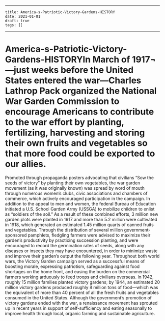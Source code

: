 
---
    title: America-s-Patriotic-Victory-Gardens-HISTORY
    date: 2021-01-01    
    draft: true
    tags: []
---
# America-s-Patriotic-Victory-Gardens-HISTORYIn March of 1917¬—just weeks before the United States entered the war—Charles Lathrop Pack organized the National War Garden Commission to encourage Americans to contribute to the war effort by planting, fertilizing, harvesting and storing their own fruits and vegetables so that more food could be exported to our allies.
Promoted through propaganda posters advocating that civilians “Sow the seeds of victory” by planting their own vegetables, the war garden movement (as it was originally known) was spread by word of mouth through numerous women’s clubs, civic associations and chambers of commerce, which actively encouraged participation in the campaign.
In addition to the appeal to men and women, the federal Bureau of Education initiated a U.S. School Garden Army (USSGA) to mobilize children to enlist as “soldiers of the soil.” As a result of these combined efforts, 3 million new garden plots were planted in 1917 and more than 5.2 million were cultivated in 1918, which generated an estimated 1.45 million quarts of canned fruits and vegetables.
Through the distribution of several million government-sponsored pamphlets, fledgling farmers were advised to maximize their garden’s productivity by practicing succession planting, and were encouraged to record the germination rates of seeds, along with any diseases or insects they may have encountered, in order to minimize waste and improve their garden’s output the following year.
Throughout both world wars, the Victory Garden campaign served as a successful means of boosting morale, expressing patriotism, safeguarding against food shortages on the home front, and easing the burden on the commercial farmers working arduously to feed troops and civilians overseas.
In 1942, roughly 15 million families planted victory gardens; by 1944, an estimated 20 million victory gardens produced roughly 8 million tons of food—which was the equivalent of more than 40 percent of all the fresh fruits and vegetables consumed in the United States.
Although the government’s promotion of victory gardens ended with the war, a renaissance movement has sprouted up in recent years in support of self-sufficiency and eating seasonally to improve health through local, organic farming and sustainable agriculture.
